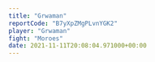 ```yaml
---
title: "Grwaman"
reportCode: "B7yXpZMgPLvnYGK2"
player: "Grwaman"
fight: "Moroes"
date: 2021-11-11T20:08:04.971000+00:00
---
```

